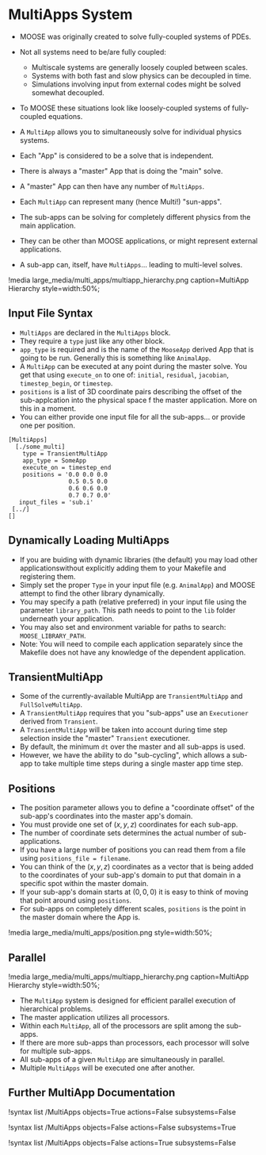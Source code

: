 <!-- MOOSE Documentation Stub: Remove this when content is added. -->

# MultiApps System

- MOOSE was originally created to solve fully-coupled systems of PDEs.
- Not all systems need to be/are fully coupled:

  - Multiscale systems are generally loosely coupled between scales.
  - Systems with both fast and slow physics can be decoupled in time.
  - Simulations involving input from external codes might be solved somewhat decoupled.

- To MOOSE these situations look like loosely-coupled systems of fully-coupled equations.
- A `MultiApp` allows you to simultaneously solve for individual physics systems.
- Each "App" is considered to be a solve that is independent.
- There is always a "master" App that is doing the "main" solve.
- A "master" App can then have any number of `MultiApps`.
- Each `MultiApp` can represent many (hence Multi!) "sun-apps".
- The sub-apps can be solving for completely different physics from the main application.
- They can be other than MOOSE applications, or might represent external applications.
- A sub-app can, itself, have `MultiApps`... leading to multi-level solves.

!media large_media/multi_apps/multiapp_hierarchy.png
       caption=MultiApp Hierarchy
       style=width:50%;

## Input File Syntax

- `MultiApps` are declared in the `MultiApps` block.
- They require a `type` just like any other block.
- `app_type` is required and is the name of the `MooseApp` derived App that is going to be run. Generally this is something like `AnimalApp`.
- A `MultiApp` can be executed at any point during the master solve. You get that using `execute_on` to one of: `initial`, `residual`, `jacobian`, `timestep_begin`, or `timestep`.
- `positions` is a list of 3D coordinate pairs describing the offset of the sub-applcation into the physical space f the master application. More on this in a moment.
- You can either provide one input file for all the sub-apps... or provide one per position.

```puppet
[MultiApps]
  [./some_multi]
    type = TransientMultiApp
    app_type = SomeApp
    execute_on = timestep_end
    positions = '0.0 0.0 0.0
                 0.5 0.5 0.0
                 0.6 0.6 0.0
                 0.7 0.7 0.0'
   input_files = 'sub.i'
 [../]
[]
```

## Dynamically Loading MultiApps

- If you are buiding with dynamic libraries (the default) you may load other applicationswithout explicitly adding them to your Makefile and registering them.
- Simply set the proper `Type` in your input file (e.g. `AnimalApp`) and MOOSE attempt to find the other library dynamically.
- You may specify a path (relative preferred) in your input file using the parameter `library_path`. This path needs to point to the `lib` folder underneath your application.
- You may also set and environment variable for paths to search: `MOOSE_LIBRARY_PATH`.
- Note: You will need to compile each application separately since the Makefile does not have any knowledge of the dependent application.

## TransientMultiApp

- Some of the currently-available MultiApp are `TransientMultiApp` and `FullSolveMultiApp`.
- A `TransientMultiApp` requires that you "sub-apps" use an `Executioner` derived from `Transient`.
- A `TransientMultiApp` will be taken into account during time step selection inside the "master" `Transient` executioner.
- By default, the minimum `dt` over the master and all sub-apps is used.
- However, we have the ability to do "sub-cycling", which allows a sub-app to take multiple time steps during a single master app time step.

## Positions

- The position parameter allows you to define a "coordinate offset" of the sub-app's coordinates into the master app's domain.
- You must provide one set of $(x,y,z)$ coordinates for each sub-app.
- The number of coordinate sets determines the actual number of sub-applications.
- If you have a large number of positions you can read them from a file using `positions_file = filename`.
- You can think of the $(x,y,z)$ coordinates as a vector that is being added to the coordinates of your sub-app's domain to put that domain in a specific spot within the master domain.
- If your sub-app's domain starts at $(0,0,0)$ it is easy to think of moving that point around using `positions`.
- For sub-apps on completely different scales, `positions` is the point in the master domain where the App is.

!media large_media/multi_apps/position.png
       style=width:50%;


## Parallel

!media large_media/multi_apps/multiapp_hierarchy.png
       caption=MultiApp Hierarchy
       style=width:50%;

- The `MultiApp` system is designed for efficient parallel execution of hierarchical problems.
- The master application utilizes all processors.
- Within each `MultiApp`, all of the processors are split among the sub-apps.
- If there are more sub-apps than processors, each processor will solve for multiple sub-apps.
- All sub-apps of a given `MultiApp` are simultaneously in parallel.
- Multiple `MultiApps` will be executed one after another.

## Further MultiApp Documentation

!syntax list /MultiApps objects=True actions=False subsystems=False

!syntax list /MultiApps objects=False actions=False subsystems=True

!syntax list /MultiApps objects=False actions=True subsystems=False